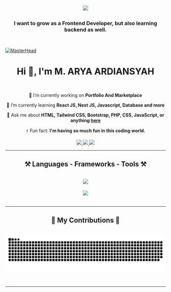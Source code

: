 <h1 align="center">
    <img src="https://readme-typing-svg.herokuapp.com/?font=Righteous&size=35&center=true&vCenter=true&width=500&height=70&duration=8000&lines=Hi+WELCOME+TO+GITHUB+ME!+👋;+I'm+M.+ARYA+ARDIANSYAH!;" />
</h1>

<h3 align="center">I want to grow as a Frontend Developer, but also learning backend as well.</h3>

<br/>

[![MasterHead](https://www.optimalvirtualemployee.com/wp-content/uploads/2023/01/front-end-development.gif)](https://rishavchanda.io)

<h1 align="center">Hi 👋, I'm M. ARYA ARDIANSYAH</h1>

<br/>
<div align="center">

🔭 I’m currently working on **Portfolio And Marketplace**

🌱 I’m currently learning **React JS, Next JS, Javascript, Database and more**

💬 Ask me about **HTML, Tailwind CSS, Bootstrap, PHP, CSS, JavaScript, or anything [here](https://github.com/YuzakiOnly)**

⚡ Fun fact: **I'm having so much fun in this coding world.**

</div>

<div align="center"> 
  <a href="mailto:aryamenk2007@gmail.com">
    <img src="https://img.shields.io/badge/Gmail-333333?style=for-the-badge&logo=gmail&logoColor=red" />
  </a>
  <a href="https://www.linkedin.com/in/m-arya-ardiansyah-883873378/" target="blank">
    <img src="https://img.shields.io/badge/LinkedIn-0077B5?style=for-the-badge&logo=linkedin&logoColor=white" />
  </a>
  <a href="https://github.com/YuzakiOnly" target="_blank">
    <img src="https://img.shields.io/badge/Portfolio-FF5722?style=for-the-badge&logo=todoist&logoColor=white" />
  </a>
</div>

<hr/>

<h2 align="center">⚒️ Languages - Frameworks - Tools ⚒️</h2>
<br/>
<div align="center">
  <!-- Baris 1 -->
  <img src="https://skillicons.dev/icons?i=html,css,js,php,bootstrap,tailwind,vscode,github" />
  <br/><br/>
  <!-- Baris 2 -->
  <img src="https://skillicons.dev/icons?i=mysql,laravel,react,typescript,nextjs,prisma,vercel,discord" />
</div>


<br/>
<hr/>

<div align="center">
  <h2>🐍 My Contributions 🐍</h2>
  <br>
  <img alt="snake eating my contributions" src="https://raw.githubusercontent.com/salesp07/salesp07/output/github-contribution-grid-snake.svg" />
  <br/><br/><br/>
</div>

<hr/>
